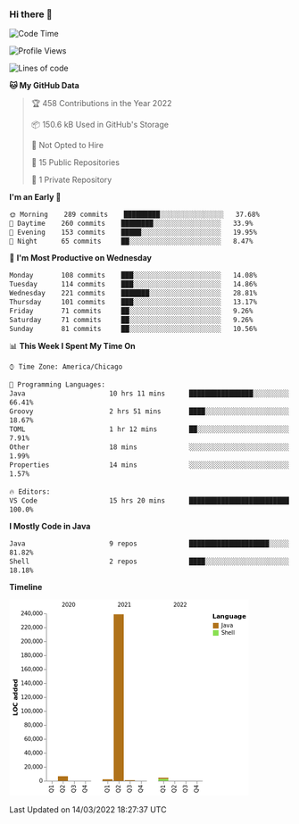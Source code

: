 ### Hi there 👋


<!--START_SECTION:waka-->
![Code Time](http://img.shields.io/badge/Code%20Time-2%2C143%20hrs%2030%20mins-blue)

![Profile Views](http://img.shields.io/badge/Profile%20Views-1-blue)

![Lines of code](https://img.shields.io/badge/From%20Hello%20World%20I%27ve%20Written-253%20Thousand%20lines%20of%20code-blue)

**🐱 My GitHub Data** 

> 🏆 458 Contributions in the Year 2022
 > 
> 📦 150.6 kB Used in GitHub's Storage 
 > 
> 🚫 Not Opted to Hire
 > 
> 📜 15 Public Repositories 
 > 
> 🔑 1 Private Repository 
 > 
**I'm an Early 🐤** 

```text
🌞 Morning    289 commits    █████████░░░░░░░░░░░░░░░░   37.68% 
🌆 Daytime    260 commits    ████████░░░░░░░░░░░░░░░░░   33.9% 
🌃 Evening    153 commits    █████░░░░░░░░░░░░░░░░░░░░   19.95% 
🌙 Night      65 commits     ██░░░░░░░░░░░░░░░░░░░░░░░   8.47%

```
📅 **I'm Most Productive on Wednesday** 

```text
Monday       108 commits    ███░░░░░░░░░░░░░░░░░░░░░░   14.08% 
Tuesday      114 commits    ███░░░░░░░░░░░░░░░░░░░░░░   14.86% 
Wednesday    221 commits    ███████░░░░░░░░░░░░░░░░░░   28.81% 
Thursday     101 commits    ███░░░░░░░░░░░░░░░░░░░░░░   13.17% 
Friday       71 commits     ██░░░░░░░░░░░░░░░░░░░░░░░   9.26% 
Saturday     71 commits     ██░░░░░░░░░░░░░░░░░░░░░░░   9.26% 
Sunday       81 commits     ██░░░░░░░░░░░░░░░░░░░░░░░   10.56%

```


📊 **This Week I Spent My Time On** 

```text
⌚︎ Time Zone: America/Chicago

💬 Programming Languages: 
Java                     10 hrs 11 mins      ████████████████░░░░░░░░░   66.41% 
Groovy                   2 hrs 51 mins       ████░░░░░░░░░░░░░░░░░░░░░   18.67% 
TOML                     1 hr 12 mins        ██░░░░░░░░░░░░░░░░░░░░░░░   7.91% 
Other                    18 mins             ░░░░░░░░░░░░░░░░░░░░░░░░░   1.99% 
Properties               14 mins             ░░░░░░░░░░░░░░░░░░░░░░░░░   1.57%

🔥 Editors: 
VS Code                  15 hrs 20 mins      █████████████████████████   100.0%

```

**I Mostly Code in Java** 

```text
Java                     9 repos             ████████████████████░░░░░   81.82% 
Shell                    2 repos             ████░░░░░░░░░░░░░░░░░░░░░   18.18%

```


**Timeline**

![Chart not found](https://raw.githubusercontent.com/powercasgamer/powercasgamer/master/charts/bar_graph.png) 


 Last Updated on 14/03/2022 18:27:37 UTC
<!--END_SECTION:waka-->
